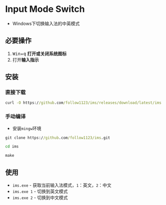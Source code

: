 # Input Mode Switch

* Windows下切换输入法的中英模式


## 必要操作

1. <kbd>Win</kbd>+<kbd>q</kbd> **打开或关闭系统图标**
2. 打开**输入指示**

## 安装

### 直接下载

```cmd
curl -O https://github.com/follow1123/ims/releases/download/latest/ims.exe
```

### 手动编译

* 安装`mingw`环境

```cmd
git clone https://github.com/follow1123/ims.git

cd ims

make
```

## 使用

* `ims.exe` - 获取当前输入法模式，`1`：英文，`2`：中文
* `ims.exe 1` - 切换到英文模式
* `ims.exe 2` - 切换到中文模式
